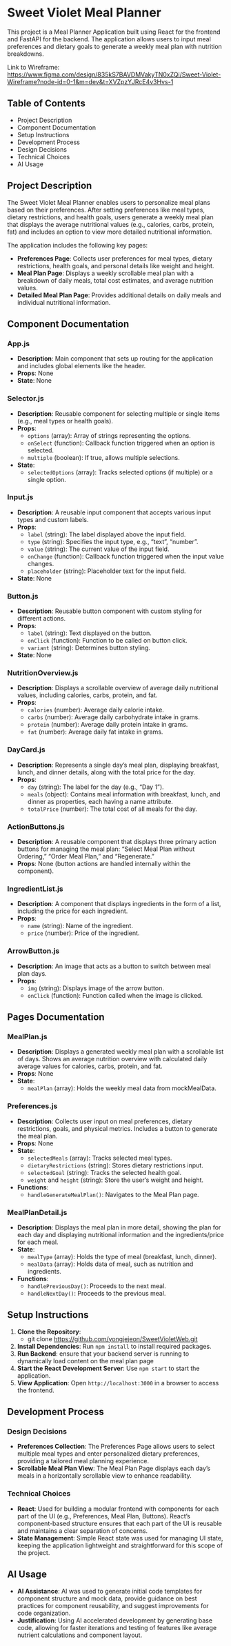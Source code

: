 # Sweet Violet Meal Planner

This project is a Meal Planner Application built using React for the frontend and FastAPI for the backend. The application allows users to input meal preferences and dietary goals to generate a weekly meal plan with nutrition breakdowns.

Link to Wireframe: https://www.figma.com/design/835kS7BAVDMVakyTN0xZQi/Sweet-Violet-Wireframe?node-id=0-1&m=dev&t=XVZpzYJRcE4v3Hvs-1

## Table of Contents
- Project Description
- Component Documentation
- Setup Instructions
- Development Process
- Design Decisions
- Technical Choices
- AI Usage

## Project Description

The Sweet Violet Meal Planner enables users to personalize meal plans based on their preferences. After setting preferences like meal types, dietary restrictions, and health goals, users generate a weekly meal plan that displays the average nutritional values (e.g., calories, carbs, protein, fat) and includes an option to view more detailed nutritional information.

The application includes the following key pages:
- **Preferences Page**: Collects user preferences for meal types, dietary restrictions, health goals, and personal details like weight and height.
- **Meal Plan Page**: Displays a weekly scrollable meal plan with a breakdown of daily meals, total cost estimates, and average nutrition values.
- **Detailed Meal Plan Page**: Provides additional details on daily meals and individual nutritional information.

## Component Documentation

### App.js
- **Description**: Main component that sets up routing for the application and includes global elements like the header.
- **Props**: None
- **State**: None

### Selector.js
- **Description**: Reusable component for selecting multiple or single items (e.g., meal types or health goals).
- **Props**:
  - `options` (array): Array of strings representing the options.
  - `onSelect` (function): Callback function triggered when an option is selected.
  - `multiple` (boolean): If true, allows multiple selections.
- **State**:
  - `selectedOptions` (array): Tracks selected options (if multiple) or a single option.

### Input.js
- **Description**: A reusable input component that accepts various input types and custom labels.
- **Props**:
  - `label` (string): The label displayed above the input field.
  - `type` (string): Specifies the input type, e.g., “text”, “number”.
  - `value` (string): The current value of the input field.
  - `onChange` (function): Callback function triggered when the input value changes.
  - `placeholder` (string): Placeholder text for the input field.
- **State**: None

### Button.js
- **Description**: Reusable button component with custom styling for different actions.
- **Props**:
  - `label` (string): Text displayed on the button.
  - `onClick` (function): Function to be called on button click.
  - `variant` (string): Determines button styling.
- **State**: None

### NutritionOverview.js
- **Description**: Displays a scrollable overview of average daily nutritional values, including calories, carbs, protein, and fat.
- **Props**:
  - `calories` (number): Average daily calorie intake.
  - `carbs` (number): Average daily carbohydrate intake in grams.
  - `protein` (number): Average daily protein intake in grams.
  - `fat` (number): Average daily fat intake in grams.

### DayCard.js
- **Description**: Represents a single day’s meal plan, displaying breakfast, lunch, and dinner details, along with the total price for the day.
- **Props**:
  - `day` (string): The label for the day (e.g., “Day 1”).
  - `meals` (object): Contains meal information with breakfast, lunch, and dinner as properties, each having a name attribute.
  - `totalPrice` (number): The total cost of all meals for the day.

### ActionButtons.js
- **Description**: A reusable component that displays three primary action buttons for managing the meal plan: “Select Meal Plan without Ordering,” “Order Meal Plan,” and “Regenerate.”
- **Props**: None (button actions are handled internally within the component).

### IngredientList.js
- **Description**: A component that displays ingredients in the form of a list, including the price for each ingredient.
- **Props**:
  - `name` (string): Name of the ingredient.
  - `price` (number): Price of the ingredient.

### ArrowButton.js
- **Description**: An image that acts as a button to switch between meal plan days.
- **Props**:
  - `img` (string): Displays image of the arrow button.
  - `onClick` (function): Function called when the image is clicked.

## Pages Documentation

### MealPlan.js
- **Description**: Displays a generated weekly meal plan with a scrollable list of days. Shows an average nutrition overview with calculated daily average values for calories, carbs, protein, and fat.
- **Props**: None
- **State**:
  - `mealPlan` (array): Holds the weekly meal data from mockMealData.

### Preferences.js
- **Description**: Collects user input on meal preferences, dietary restrictions, goals, and physical metrics. Includes a button to generate the meal plan.
- **Props**: None
- **State**:
  - `selectedMeals` (array): Tracks selected meal types.
  - `dietaryRestrictions` (string): Stores dietary restrictions input.
  - `selectedGoal` (string): Tracks the selected health goal.
  - `weight` and `height` (string): Store the user’s weight and height.
- **Functions**:
  - `handleGenerateMealPlan()`: Navigates to the Meal Plan page.

### MealPlanDetail.js
- **Description**: Displays the meal plan in more detail, showing the plan for each day and displaying nutritional information and the ingredients/price for each meal.
- **State**:
  - `mealType` (array): Holds the type of meal (breakfast, lunch, dinner).
  - `mealData` (array): Holds data of meal, such as nutrition and ingredients.
- **Functions**:
  - `handlePreviousDay()`: Proceeds to the next meal.
  - `handleNextDay()`: Proceeds to the previous meal.

## Setup Instructions
1. **Clone the Repository**: 
   - git clone https://github.com/yongjejeon/SweetVioletWeb.git
2. **Install Dependencies**: Run `npm install` to install required packages.
3. **Run Backend**: ensure that your backend server is running to dynamically load content on the meal plan page
3. **Start the React Development Server**: Use `npm start` to start the application.
4. **View Application**: Open `http://localhost:3000` in a browser to access the frontend.

## Development Process

### Design Decisions
- **Preferences Collection**: The Preferences Page allows users to select multiple meal types and enter personalized dietary preferences, providing a tailored meal planning experience.
- **Scrollable Meal Plan View**: The Meal Plan Page displays each day’s meals in a horizontally scrollable view to enhance readability.

### Technical Choices
- **React**: Used for building a modular frontend with components for each part of the UI (e.g., Preferences, Meal Plan, Buttons). React’s component-based structure ensures that each part of the UI is reusable and maintains a clear separation of concerns.
- **State Management**: Simple React state was used for managing UI state, keeping the application lightweight and straightforward for this scope of the project.

## AI Usage
- **AI Assistance**: AI was used to generate initial code templates for component structure and mock data, provide guidance on best practices for component reusability, and suggest improvements for code organization.
- **Justification**: Using AI accelerated development by generating base code, allowing for faster iterations and testing of features like average nutrient calculations and component layout.
